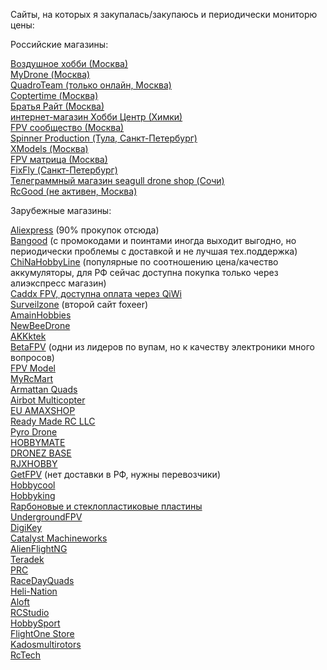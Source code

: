 Сайты, на которых я закупалась/закупаюсь и периодически мониторю цены:

Российские магазины:

<DT><A HREF="https://air-hobby.ru" >Воздушное хобби (Москва)</A>
<DT><A HREF="https://mydrone.ru">MyDrone (Москва)</A>
<DT><A HREF="https://quadro.team/">QuadroTeam (только онлайн, Москва)</A>
<DT><A HREF="https://coptertime.ru">Coptertime (Москва)</A>
<DT><A HREF="https://brrc.ru/catalog/li_pol/">Братья Райт (Москва)</A>
<DT><A HREF="https://hobbycenter.ru/">интернет-магазин Хобби Центр (Химки)</A>
<DT><A HREF="http://fpv-community.ru/store/">FPV сообщество (Москва)</A>
<DT><A HREF="http://www.spinnerproduction.ru">Spinner Production (Тула, Санкт-Петербург)</A>
<DT><A HREF="https://xmodels.ru/">XModels (Москва)</A>
<DT><A HREF="https://fpvmatrix.ru/">FPV матрица (Москва)</A>
<DT><A HREF="https://fixfly.ru/">FixFly (Санкт-Петербург)</A>
<DT><A HREF="https://t.me/seagulldrone">Телеграммный магазин seagull drone shop (Сочи)</A>
<DT><A HREF="https://rcgood.ru/">RcGood (не активен, Москва)</A>
 
Зарубежные магазины:
 
<DT><A HREF="https://aliexpress.com" >Aliexpress</A> (90% прокупок отсюда)
<DT><A HREF="https://bangood.com" >Bangood</A> (с промокодами и поинтами иногда выходит выгодно, но периодически проблемы с доставкой и не лучшая тех.поддержка)
<DT><A HREF="https://chinahobbyline.com" >ChiNaHobbyLine</A> (популярные по соотношению цена/качество аккумуляторы, для РФ сейчас доступна покупка только через алиэкспресс магазин)
<DT><A HREF="https://caddxfpv.com/" >Caddx FPV, доступна оплата через QiWi</A>
<DT><A HREF="https://surveilzone.com" >Surveilzone</A> (второй сайт foxeer)
<DT><A HREF="https://amainhobbies.com" >AmainHobbies</A>
<DT><A HREF="https://newbeedrone.com" >NewBeeDrone</A>
<DT><A HREF="https://akktek.com" >AKKktek</A>
<DT><A HREF="https://betafpv.com" >BetaFPV</A> (одни из лидеров по вупам, но к качеству электроники много вопросов)
<DT><A HREF="https://www.fpvmodel.com/" >FPV Model</A>
<DT><A HREF="http://www.myrcmart.com/">MyRcMart</A> 
<DT><A HREF="https://www.armattanquads.com/">Armattan Quads</A>
<DT><A HREF="https://store.myairbot.com/" >Airbot Multicopter</A>
<DT><A HREF="https://eu.amaxshop.com">EU AMAXSHOP</A>
<DT><A HREF="https://www.readymaderc.com/">Ready Made RC LLC</A>
<DT><A HREF="https://pyrodrone.com/">Pyro Drone</A>
<DT><A HREF="https://hobbymatehobby.com/">HOBBYMATE</A>
<DT><A HREF="https://www.dronezbaserc.com/">DRONEZ BASE</A>
<DT><A HREF="https://www.rjxhobby.com/">RJXHOBBY</A>
<DT><A HREF="https://getfpv.com" >GetFPV</A> (нет доставки в РФ, нужны перевозчики)
<DT><A HREF="https://hobbycool.com" >Hobbycool</A>
<DT><A HREF="https://hobbyking.com" >Hobbyking</A>
<DT><A HREF="https://www.forcomposite.ru/catalog/tovary/plastiny/">Rарбоновые и стеклопластиковые пластины</A>
<DT><A HREF="https://www.undergroundfpv.com/" >UndergroundFPV</A>
<DT><A HREF="https://www.digikey.com/" >DigiKey</A>
<DT><A HREF="https://www.catalystmachineworks.com/">Catalyst Machineworks</A>
<DT><A HREF="https://www.alienflightng.com/">AlienFlightNG</A>
<DT><A HREF="https://www.teradek.com/">Teradek</A>
<DT><A HREF="https://www.progressiverc.com/">PRC</A>
<DT><A HREF="https://www.racedayquads.com/">RaceDayQuads</A>
<DT><A HREF="https://www.heli-nation.com/" >Heli-Nation</A>
<DT><A HREF="https://alofthobbies.com/">Aloft</A>
<DT><A HREF="https://rcstudio.cz/cs/">RCStudio</A>
<DT><A HREF="https://www.t9hobbysport.com/" >HobbySport</A>
<DT><A HREF="https://shop.flightone.com/">FlightOne Store</A>
<DT><A HREF="https://kadosmultirotors.com/">Kadosmultirotors</A>
<DT><A HREF="rctech.de">RcTech</A>
